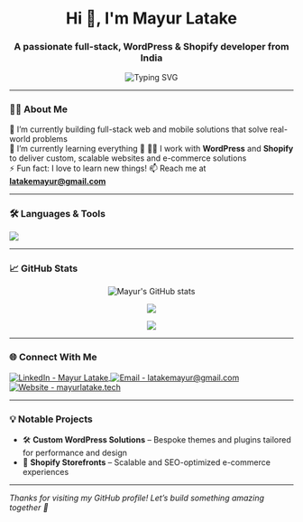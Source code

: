 <h1 align="center">Hi 👋, I'm Mayur Latake</h1>
<h3 align="center">A passionate full-stack, WordPress & Shopify developer from India</h3>

<p align="center">
  <img src="https://readme-typing-svg.demolab.com?font=Fira+Code&size=22&pause=1000&center=true&width=500&lines=Full-stack+Developer+%7C+WordPress+%26+Shopify+Expert;Building+Digital+Experiences+That+Deliver+Impact" alt="Typing SVG" />
</p>

---

### 🧑‍💻 About Me

🔭 I’m currently building full-stack web and mobile solutions that solve real-world problems  
🌱 I’m currently learning everything 🤣
👨‍💻 I work with **WordPress** and **Shopify** to deliver custom, scalable websites and e-commerce solutions    
⚡ Fun fact: I love to learn new things!
📫 Reach me at **latakemayur@gmail.com**

---

### 🛠️ Languages & Tools

<p align="left">
  <img src="https://skillicons.dev/icons?i=js,ts,react,next,nodejs,flutter,php,mysql,mongodb,html,css,tailwind,wordpress,shopify,figma,vscode,git,github,linux" />
</p>

---

### 📈 GitHub Stats

<p align="center">
  <img src="https://github-readme-stats.vercel.app/api?username=latake-mayur&show_icons=true&theme=tokyonight" alt="Mayur's GitHub stats" />
</p>

<p align="center">
  <img src="https://github-readme-streak-stats.herokuapp.com/?user=latake-mayur&theme=tokyonight" />
</p>

<p align="center">
  <img src="https://github-readme-stats.vercel.app/api/top-langs/?username=latake-mayur&layout=compact&theme=tokyonight" />
</p>

---

### 🌐 Connect With Me

<p align="left">
  <a href="https://linkedin.com/in/mayur-latake-56899723b" target="_blank">
    <img align="center" src="https://skillicons.dev/icons?i=linkedin" alt="LinkedIn - Mayur Latake" />
  </a>
  <a href="mailto:latakemayur@gmail.com" target="_blank">
    <img align="center" src="https://skillicons.dev/icons?i=gmail" alt="Email - latakemayur@gmail.com" />
  </a>
  <a href="https://mayurlatake.tech" target="_blank">
    <img align="center" src="https://skillicons.dev/icons?i=wordpress" alt="Website - mayurlatake.tech" />
  </a>
</p>

---

### 💡 Notable Projects

- 🛠️ **Custom WordPress Solutions** – Bespoke themes and plugins tailored for performance and design  
- 🛒 **Shopify Storefronts** – Scalable and SEO-optimized e-commerce experiences  

---

_Thanks for visiting my GitHub profile! Let’s build something amazing together 🚀_
